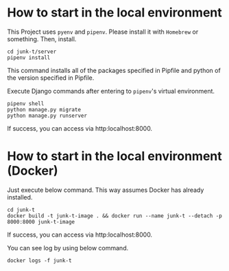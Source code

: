 # How to start in the local environment

This Project uses `pyenv` and `pipenv`. Please install it with `Homebrew` or something.
Then, install.
```
cd junk-t/server
pipenv install
```
This command installs all of the packages specified in Pipfile and python of the version specified in Pipfile.

Execute Django commands after entering to `pipenv`'s virtual environment.
```
pipenv shell
python manage.py migrate
python manage.py runserver
```
If success, you can access via http:localhost:8000.

# How to start in the local environment (Docker)
Just execute below command. This way assumes Docker has already installed.
```
cd junk-t
docker build -t junk-t-image . && docker run --name junk-t --detach -p 8000:8000 junk-t-image 
```
If success, you can access via http:localhost:8000.

You can see log by using below command.
```
docker logs -f junk-t
``` 
